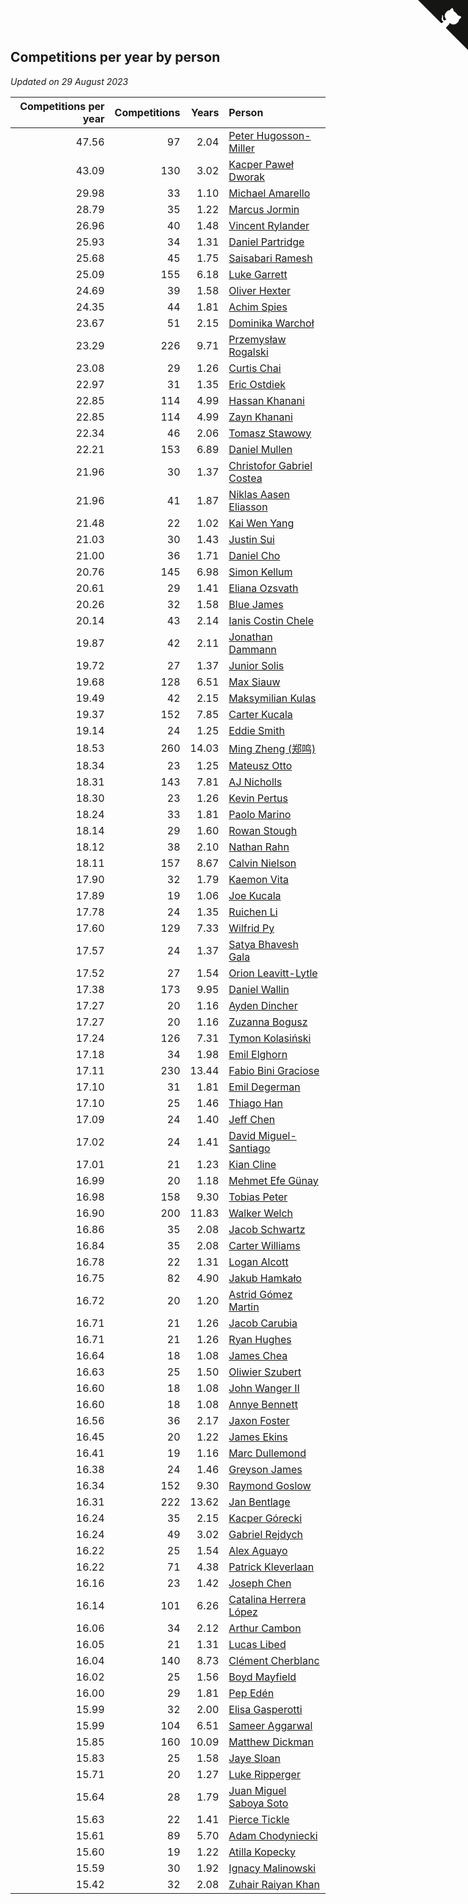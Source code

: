 ## Competitions per year by person

*Updated on 29 August 2023*

| Competitions per year | Competitions | Years | Person |
| ---: | ---: | ---: | :--- |
| 47.56 | 97 | 2.04 | [Peter Hugosson-Miller](https://www.worldcubeassociation.org/persons/2021HUGO01) |
| 43.09 | 130 | 3.02 | [Kacper Paweł Dworak](https://www.worldcubeassociation.org/persons/2020DWOR01) |
| 29.98 | 33 | 1.10 | [Michael Amarello](https://www.worldcubeassociation.org/persons/2022AMAR09) |
| 28.79 | 35 | 1.22 | [Marcus Jormin](https://www.worldcubeassociation.org/persons/2022JORM01) |
| 26.96 | 40 | 1.48 | [Vincent Rylander](https://www.worldcubeassociation.org/persons/2022RYLA01) |
| 25.93 | 34 | 1.31 | [Daniel Partridge](https://www.worldcubeassociation.org/persons/2022PART02) |
| 25.68 | 45 | 1.75 | [Saisabari Ramesh](https://www.worldcubeassociation.org/persons/2021RAME01) |
| 25.09 | 155 | 6.18 | [Luke Garrett](https://www.worldcubeassociation.org/persons/2017GARR05) |
| 24.69 | 39 | 1.58 | [Oliver Hexter](https://www.worldcubeassociation.org/persons/2022HEXT01) |
| 24.35 | 44 | 1.81 | [Achim Spies](https://www.worldcubeassociation.org/persons/2021SPIE01) |
| 23.67 | 51 | 2.15 | [Dominika Warchoł](https://www.worldcubeassociation.org/persons/2021WARC01) |
| 23.29 | 226 | 9.71 | [Przemysław Rogalski](https://www.worldcubeassociation.org/persons/2013ROGA02) |
| 23.08 | 29 | 1.26 | [Curtis Chai](https://www.worldcubeassociation.org/persons/2022CHAI02) |
| 22.97 | 31 | 1.35 | [Eric Ostdiek](https://www.worldcubeassociation.org/persons/2022OSTD01) |
| 22.85 | 114 | 4.99 | [Hassan Khanani](https://www.worldcubeassociation.org/persons/2018KHAN26) |
| 22.85 | 114 | 4.99 | [Zayn Khanani](https://www.worldcubeassociation.org/persons/2018KHAN28) |
| 22.34 | 46 | 2.06 | [Tomasz Stawowy](https://www.worldcubeassociation.org/persons/2021STAW01) |
| 22.21 | 153 | 6.89 | [Daniel Mullen](https://www.worldcubeassociation.org/persons/2016MULL04) |
| 21.96 | 30 | 1.37 | [Christofor Gabriel Costea](https://www.worldcubeassociation.org/persons/2022COST03) |
| 21.96 | 41 | 1.87 | [Niklas Aasen Eliasson](https://www.worldcubeassociation.org/persons/2021ELIA01) |
| 21.48 | 22 | 1.02 | [Kai Wen Yang](https://www.worldcubeassociation.org/persons/2022YANG19) |
| 21.03 | 30 | 1.43 | [Justin Sui](https://www.worldcubeassociation.org/persons/2022SUIJ01) |
| 21.00 | 36 | 1.71 | [Daniel Cho](https://www.worldcubeassociation.org/persons/2021CHOD01) |
| 20.76 | 145 | 6.98 | [Simon Kellum](https://www.worldcubeassociation.org/persons/2016KELL12) |
| 20.61 | 29 | 1.41 | [Eliana Ozsvath](https://www.worldcubeassociation.org/persons/2022OZSV01) |
| 20.26 | 32 | 1.58 | [Blue James](https://www.worldcubeassociation.org/persons/2022JAME01) |
| 20.14 | 43 | 2.14 | [Ianis Costin Chele](https://www.worldcubeassociation.org/persons/2021CHEL01) |
| 19.87 | 42 | 2.11 | [Jonathan Dammann](https://www.worldcubeassociation.org/persons/2021DAMM01) |
| 19.72 | 27 | 1.37 | [Junior Solis](https://www.worldcubeassociation.org/persons/2022SOLI03) |
| 19.68 | 128 | 6.51 | [Max Siauw](https://www.worldcubeassociation.org/persons/2017SIAU02) |
| 19.49 | 42 | 2.15 | [Maksymilian Kulas](https://www.worldcubeassociation.org/persons/2021KULA02) |
| 19.37 | 152 | 7.85 | [Carter Kucala](https://www.worldcubeassociation.org/persons/2015KUCA01) |
| 19.14 | 24 | 1.25 | [Eddie Smith](https://www.worldcubeassociation.org/persons/2022SMIT20) |
| 18.53 | 260 | 14.03 | [Ming Zheng (郑鸣)](https://www.worldcubeassociation.org/persons/2009ZHEN11) |
| 18.34 | 23 | 1.25 | [Mateusz Otto](https://www.worldcubeassociation.org/persons/2022OTTO01) |
| 18.31 | 143 | 7.81 | [AJ Nicholls](https://www.worldcubeassociation.org/persons/2015NICH04) |
| 18.30 | 23 | 1.26 | [Kevin Pertus](https://www.worldcubeassociation.org/persons/2022PERT01) |
| 18.24 | 33 | 1.81 | [Paolo Marino](https://www.worldcubeassociation.org/persons/2021MARI04) |
| 18.14 | 29 | 1.60 | [Rowan Stough](https://www.worldcubeassociation.org/persons/2022STOU01) |
| 18.12 | 38 | 2.10 | [Nathan Rahn](https://www.worldcubeassociation.org/persons/2021RAHN01) |
| 18.11 | 157 | 8.67 | [Calvin Nielson](https://www.worldcubeassociation.org/persons/2014NIEL03) |
| 17.90 | 32 | 1.79 | [Kaemon Vita](https://www.worldcubeassociation.org/persons/2021VITA01) |
| 17.89 | 19 | 1.06 | [Joe Kucala](https://www.worldcubeassociation.org/persons/2022KUCA01) |
| 17.78 | 24 | 1.35 | [Ruichen Li](https://www.worldcubeassociation.org/persons/2022LIRU02) |
| 17.60 | 129 | 7.33 | [Wilfrid Py](https://www.worldcubeassociation.org/persons/2016PYWI01) |
| 17.57 | 24 | 1.37 | [Satya Bhavesh Gala](https://www.worldcubeassociation.org/persons/2022GALA03) |
| 17.52 | 27 | 1.54 | [Orion Leavitt-Lytle](https://www.worldcubeassociation.org/persons/2022LEAV01) |
| 17.38 | 173 | 9.95 | [Daniel Wallin](https://www.worldcubeassociation.org/persons/2013WALL03) |
| 17.27 | 20 | 1.16 | [Ayden Dincher](https://www.worldcubeassociation.org/persons/2022DINC01) |
| 17.27 | 20 | 1.16 | [Zuzanna Bogusz](https://www.worldcubeassociation.org/persons/2022BOGU01) |
| 17.24 | 126 | 7.31 | [Tymon Kolasiński](https://www.worldcubeassociation.org/persons/2016KOLA02) |
| 17.18 | 34 | 1.98 | [Emil Elghorn](https://www.worldcubeassociation.org/persons/2021ELGH01) |
| 17.11 | 230 | 13.44 | [Fabio Bini Graciose](https://www.worldcubeassociation.org/persons/2010GRAC02) |
| 17.10 | 31 | 1.81 | [Emil Degerman](https://www.worldcubeassociation.org/persons/2021DEGE01) |
| 17.10 | 25 | 1.46 | [Thiago Han](https://www.worldcubeassociation.org/persons/2022HANT01) |
| 17.09 | 24 | 1.40 | [Jeff Chen](https://www.worldcubeassociation.org/persons/2022CHEN19) |
| 17.02 | 24 | 1.41 | [David Miguel-Santiago](https://www.worldcubeassociation.org/persons/2022MIGU02) |
| 17.01 | 21 | 1.23 | [Kian Cline](https://www.worldcubeassociation.org/persons/2022CLIN01) |
| 16.99 | 20 | 1.18 | [Mehmet Efe Günay](https://www.worldcubeassociation.org/persons/2022GUNA05) |
| 16.98 | 158 | 9.30 | [Tobias Peter](https://www.worldcubeassociation.org/persons/2014PETE03) |
| 16.90 | 200 | 11.83 | [Walker Welch](https://www.worldcubeassociation.org/persons/2011WELC01) |
| 16.86 | 35 | 2.08 | [Jacob Schwartz](https://www.worldcubeassociation.org/persons/2021SCHW01) |
| 16.84 | 35 | 2.08 | [Carter Williams](https://www.worldcubeassociation.org/persons/2021WILL06) |
| 16.78 | 22 | 1.31 | [Logan Alcott](https://www.worldcubeassociation.org/persons/2022ALCO02) |
| 16.75 | 82 | 4.90 | [Jakub Hamkało](https://www.worldcubeassociation.org/persons/2018HAMK01) |
| 16.72 | 20 | 1.20 | [Astrid Gómez Martin](https://www.worldcubeassociation.org/persons/2022MART26) |
| 16.71 | 21 | 1.26 | [Jacob Carubia](https://www.worldcubeassociation.org/persons/2022CARU02) |
| 16.71 | 21 | 1.26 | [Ryan Hughes](https://www.worldcubeassociation.org/persons/2022HUGH04) |
| 16.64 | 18 | 1.08 | [James Chea](https://www.worldcubeassociation.org/persons/2022CHEA05) |
| 16.63 | 25 | 1.50 | [Oliwier Szubert](https://www.worldcubeassociation.org/persons/2022SZUB01) |
| 16.60 | 18 | 1.08 | [John Wanger II](https://www.worldcubeassociation.org/persons/2022WANG39) |
| 16.60 | 18 | 1.08 | [Annye Bennett](https://www.worldcubeassociation.org/persons/2022BENN11) |
| 16.56 | 36 | 2.17 | [Jaxon Foster](https://www.worldcubeassociation.org/persons/2021FOST01) |
| 16.45 | 20 | 1.22 | [James Ekins](https://www.worldcubeassociation.org/persons/2022EKIN01) |
| 16.41 | 19 | 1.16 | [Marc Dullemond](https://www.worldcubeassociation.org/persons/2022DULL01) |
| 16.38 | 24 | 1.46 | [Greyson James](https://www.worldcubeassociation.org/persons/2022JAME02) |
| 16.34 | 152 | 9.30 | [Raymond Goslow](https://www.worldcubeassociation.org/persons/2014GOSL01) |
| 16.31 | 222 | 13.62 | [Jan Bentlage](https://www.worldcubeassociation.org/persons/2010BENT01) |
| 16.24 | 35 | 2.15 | [Kacper Górecki](https://www.worldcubeassociation.org/persons/2021GORE01) |
| 16.24 | 49 | 3.02 | [Gabriel Rejdych](https://www.worldcubeassociation.org/persons/2020REJD01) |
| 16.22 | 25 | 1.54 | [Alex Aguayo](https://www.worldcubeassociation.org/persons/2022AGUA01) |
| 16.22 | 71 | 4.38 | [Patrick Kleverlaan](https://www.worldcubeassociation.org/persons/2019KLEV01) |
| 16.16 | 23 | 1.42 | [Joseph Chen](https://www.worldcubeassociation.org/persons/2022CHEN16) |
| 16.14 | 101 | 6.26 | [Catalina Herrera López](https://www.worldcubeassociation.org/persons/2017LOPE31) |
| 16.06 | 34 | 2.12 | [Arthur Cambon](https://www.worldcubeassociation.org/persons/2021CAMB01) |
| 16.05 | 21 | 1.31 | [Lucas Libed](https://www.worldcubeassociation.org/persons/2022LIBE02) |
| 16.04 | 140 | 8.73 | [Clément Cherblanc](https://www.worldcubeassociation.org/persons/2014CHER05) |
| 16.02 | 25 | 1.56 | [Boyd Mayfield](https://www.worldcubeassociation.org/persons/2022MAYF01) |
| 16.00 | 29 | 1.81 | [Pep Edén](https://www.worldcubeassociation.org/persons/2021EDEN01) |
| 15.99 | 32 | 2.00 | [Elisa Gasperotti](https://www.worldcubeassociation.org/persons/2021GASP01) |
| 15.99 | 104 | 6.51 | [Sameer Aggarwal](https://www.worldcubeassociation.org/persons/2017AGGA01) |
| 15.85 | 160 | 10.09 | [Matthew Dickman](https://www.worldcubeassociation.org/persons/2013DICK01) |
| 15.83 | 25 | 1.58 | [Jaye Sloan](https://www.worldcubeassociation.org/persons/2022SLOA01) |
| 15.71 | 20 | 1.27 | [Luke Ripperger](https://www.worldcubeassociation.org/persons/2022RIPP01) |
| 15.64 | 28 | 1.79 | [Juan Miguel Saboya Soto](https://www.worldcubeassociation.org/persons/2021SOTO01) |
| 15.63 | 22 | 1.41 | [Pierce Tickle](https://www.worldcubeassociation.org/persons/2022TICK01) |
| 15.61 | 89 | 5.70 | [Adam Chodyniecki](https://www.worldcubeassociation.org/persons/2017CHOD02) |
| 15.60 | 19 | 1.22 | [Atilla Kopecky](https://www.worldcubeassociation.org/persons/2022KOPE01) |
| 15.59 | 30 | 1.92 | [Ignacy Malinowski](https://www.worldcubeassociation.org/persons/2021MALI02) |
| 15.42 | 32 | 2.08 | [Zuhair Raiyan Khan](https://www.worldcubeassociation.org/persons/2021KHAN05) |


<a href="https://github.com/jonatanklosko/wca_statistics" class="github-corner" aria-label="View source on Github"><svg width="80" height="80" viewBox="0 0 250 250" style="fill:#151513; color:#fff; position: absolute; top: 0; border: 0; right: 0;" aria-hidden="true"><path d="M0,0 L115,115 L130,115 L142,142 L250,250 L250,0 Z"></path><path d="M128.3,109.0 C113.8,99.7 119.0,89.6 119.0,89.6 C122.0,82.7 120.5,78.6 120.5,78.6 C119.2,72.0 123.4,76.3 123.4,76.3 C127.3,80.9 125.5,87.3 125.5,87.3 C122.9,97.6 130.6,101.9 134.4,103.2" fill="currentColor" style="transform-origin: 130px 106px;" class="octo-arm"></path><path d="M115.0,115.0 C114.9,115.1 118.7,116.5 119.8,115.4 L133.7,101.6 C136.9,99.2 139.9,98.4 142.2,98.6 C133.8,88.0 127.5,74.4 143.8,58.0 C148.5,53.4 154.0,51.2 159.7,51.0 C160.3,49.4 163.2,43.6 171.4,40.1 C171.4,40.1 176.1,42.5 178.8,56.2 C183.1,58.6 187.2,61.8 190.9,65.4 C194.5,69.0 197.7,73.2 200.1,77.6 C213.8,80.2 216.3,84.9 216.3,84.9 C212.7,93.1 206.9,96.0 205.4,96.6 C205.1,102.4 203.0,107.8 198.3,112.5 C181.9,128.9 168.3,122.5 157.7,114.1 C157.9,116.9 156.7,120.9 152.7,124.9 L141.0,136.5 C139.8,137.7 141.6,141.9 141.8,141.8 Z" fill="currentColor" class="octo-body"></path></svg></a><style>.github-corner:hover .octo-arm{animation:octocat-wave 560ms ease-in-out}@keyframes octocat-wave{0%,100%{transform:rotate(0)}20%,60%{transform:rotate(-25deg)}40%,80%{transform:rotate(10deg)}}@media (max-width:500px){.github-corner:hover .octo-arm{animation:none}.github-corner .octo-arm{animation:octocat-wave 560ms ease-in-out}}</style>
